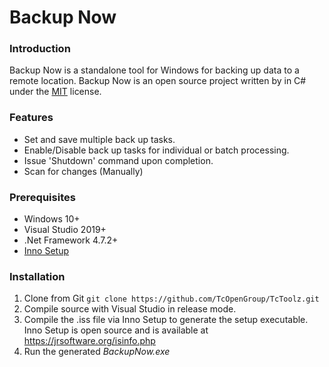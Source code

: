 

# Backup Now


### Introduction

Backup Now is a standalone tool for Windows for backing up data to a remote location. Backup Now is an open source project written by in C# under the [MIT](https://tldrlegal.com/license/mit-license) license. 

### Features
* Set and save multiple back up tasks.
* Enable/Disable back up tasks for individual or batch processing.
* Issue 'Shutdown' command upon completion.
* Scan for changes (Manually)

### Prerequisites
* Windows 10+
* Visual Studio 2019+
* .Net Framework 4.7.2+
* [Inno Setup](https://jrsoftware.org/isinfo.php)


### Installation
1. Clone from Git `git clone https://github.com/TcOpenGroup/TcToolz.git`
2. Compile source with Visual Studio in release mode.
3. Compile the .iss file via Inno Setup to generate the setup executable. Inno Setup is open source and is available at https://jrsoftware.org/isinfo.php
4. Run the generated *BackupNow.exe*


